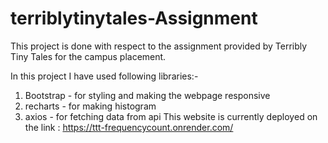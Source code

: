 # terriblytinytales-Assignment
This project is done with respect to the assignment provided by Terribly Tiny Tales for the campus placement.

In this project I have used following libraries:-
1. Bootstrap - for styling and making the webpage responsive
2. recharts - for making histogram
3. axios - for fetching data from api
This website is currently deployed on the link : https://ttt-frequencycount.onrender.com/
